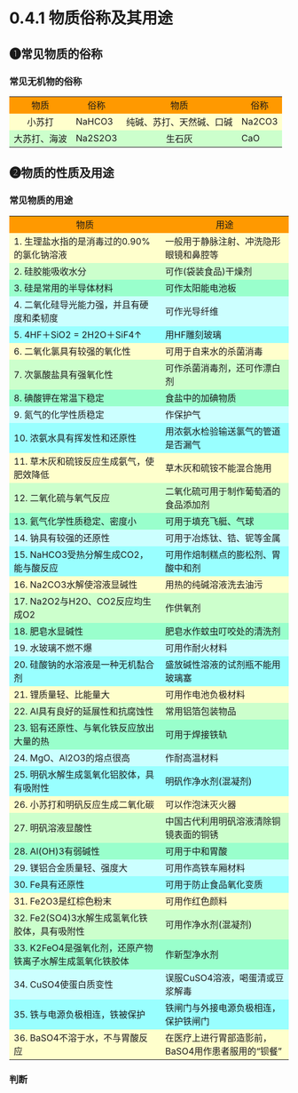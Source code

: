 # 0.4.1 物质俗称及其用途

## ❶常见物质的俗称

### 常见无机物的俗称  
<table>
  <tr>
    <td align=center bgcolor=#FF9900>物质</td>
    <td align=center bgcolor=#FF9900>俗称</td>
    <td align=center bgcolor=#FF9900>物质</td>
    <td align=center bgcolor=#FF9900>俗称</td>
  </tr>
  <tr>
    <td align=center bgcolor=#FFFFCC>小苏打</td>
    <td bgcolor=#FFFFCC>NaHCO3</td>
    <td bgcolor=#FFFFCC>纯碱、苏打、天然碱、口碱</td>
    <td bgcolor=#FFFFCC>Na2CO3</td>
  </tr>
  <tr>
    <td bgcolor=#CCFFCC>大苏打、海波</td>
    <td bgcolor=#CCFFCC>Na2S2O3</td>
    <td align=center bgcolor=#CCFFCC>生石灰</td>
    <td bgcolor=#CCFFCC>CaO</td>
  </tr>
</table>


## ❷物质的性质及用途  

### 常见物质的用途
<table>
  <tr>
    <td align=center bgcolor=#FF9900>物质</td>
    <td align=center bgcolor=#FF9900>用途</td>
  </tr>
  <tr>
    <td bgcolor=#FFFFCC>1. 生理盐水指的是消毒过的0.90%的氯化钠溶液</td>
    <td bgcolor=#FFFFCC>一般用于静脉注射、冲洗隐形眼镜和鼻腔等</td>
  </tr>
  <tr>
    <td bgcolor=#CCFFCC>2. 硅胶能吸收水分</td>
    <td bgcolor=#CCFFCC>可作(袋装食品)干燥剂</td>
  </tr>
  <tr>
    <td bgcolor=#99FFCC>3. 硅是常用的半导体材料</td>
    <td bgcolor=#99FFCC>可作太阳能电池板</td>
  </tr>
  <tr>
    <td bgcolor=#CCFFFF>4. 二氧化硅导光能力强，并且有硬度和柔韧度</td>
    <td bgcolor=#CCFFFF>可作光导纤维</td>
  </tr>

  <tr>
    <td bgcolor=#99FFFF>5. 4HF＋SiO2 = 2H2O＋SiF4↑</td>
    <td bgcolor=#99FFFF>用HF雕刻玻璃</td>
  </tr>

  <tr>
    <td bgcolor=#FFFFCC>6. 二氧化氯具有较强的氧化性</td>
    <td bgcolor=#FFFFCC>可用于自来水的杀菌消毒</td>
  </tr>


  <tr>
    <td bgcolor=#CCFFCC>7. 次氯酸盐具有强氧化性</td>
    <td bgcolor=#CCFFCC>可作杀菌消毒剂，还可作漂白剂</td>
  </tr>

  <tr>
    <td bgcolor=#99FFCC>8. 碘酸钾在常温下稳定</td>
    <td bgcolor=#99FFCC>食盐中的加碘物质</td>
  </tr>

  <tr>
    <td bgcolor=#CCFFFF>9. 氮气的化学性质稳定</td>
    <td bgcolor=#CCFFFF>作保护气</td>
  </tr>

  <tr>
    <td bgcolor=#99FFFF>10. 浓氨水具有挥发性和还原性</td>
    <td bgcolor=#99FFFF>用浓氨水检验输送氯气的管道是否漏气</td>
  </tr>

  <tr>
    <td bgcolor=#FFFFCC>11. 草木灰和硫铵反应生成氨气，使肥效降低</td>
    <td bgcolor=#FFFFCC>草木灰和硫铵不能混合施用</td>
  </tr>

  <tr>
    <td bgcolor=#CCFFCC>12. 二氧化硫与氧气反应</td>
    <td bgcolor=#CCFFCC>二氧化硫可用于制作葡萄酒的食品添加剂</td>
  </tr>

  <tr>
    <td bgcolor=#99FFCC>13. 氦气化学性质稳定、密度小</td>
    <td bgcolor=#99FFCC>可用于填充飞艇、气球</td>
  </tr>

  <tr>
    <td bgcolor=#CCFFFF>14. 钠具有较强的还原性</td>
    <td bgcolor=#CCFFFF>可用于冶炼钛、锆、铌等金属</td>
  </tr>

  <tr>
    <td bgcolor=#99FFFF>15. NaHCO3受热分解生成CO2，能与酸反应</td>
    <td bgcolor=#99FFFF>可用作焙制糕点的膨松剂、胃酸中和剂</td>
  </tr>


  <tr>
    <td bgcolor=#FFFFCC>16. Na2CO3水解使溶液显碱性</td>
    <td bgcolor=#FFFFCC>用热的纯碱溶液洗去油污</td>
  </tr>

  <tr>
    <td bgcolor=#CCFFCC>17. Na2O2与H2O、CO2反应均生成O2</td>
    <td bgcolor=#CCFFCC>作供氧剂</td>
  </tr>

  <tr>
    <td bgcolor=#99FFCC>18. 肥皂水显碱性</td>
    <td bgcolor=#99FFCC>肥皂水作蚊虫叮咬处的清洗剂</td>
  </tr>

  <tr>
    <td bgcolor=#CCFFFF>19. 水玻璃不燃不爆</td>
    <td bgcolor=#CCFFFF>可用作耐火材料</td>
  </tr>

  <tr>
    <td bgcolor=#99FFFF>20. 硅酸钠的水溶液是一种无机黏合剂</td>
    <td bgcolor=#99FFFF>盛放碱性溶液的试剂瓶不能用玻璃塞</td>
  </tr>




  <tr>
    <td bgcolor=#FFFFCC>21. 锂质量轻、比能量大</td>
    <td bgcolor=#FFFFCC>可用作电池负极材料</td>
  </tr>

  <tr>
    <td bgcolor=#CCFFCC>22. Al具有良好的延展性和抗腐蚀性</td>
    <td bgcolor=#CCFFCC>常用铝箔包装物品</td>
  </tr>

  <tr>
    <td bgcolor=#99FFCC>23. 铝有还原性、与氧化铁反应放出大量的热</td>
    <td bgcolor=#99FFCC>可用于焊接铁轨</td>
  </tr>

  <tr>
    <td bgcolor=#CCFFFF>24. MgO、Al2O3的熔点很高</td>
    <td bgcolor=#CCFFFF>作耐高温材料</td>
  </tr>

  <tr>
    <td bgcolor=#99FFFF>25. 明矾水解生成氢氧化铝胶体，具有吸附性</td>
    <td bgcolor=#99FFFF>明矾作净水剂(混凝剂)</td>
  </tr>



  <tr>
    <td bgcolor=#FFFFCC>26. 小苏打和明矾反应生成二氧化碳</td>
    <td bgcolor=#FFFFCC>可以作泡沫灭火器</td>
  </tr>

  <tr>
    <td bgcolor=#CCFFCC>27. 明矾溶液显酸性</td>
    <td bgcolor=#CCFFCC>中国古代利用明矾溶液清除铜镜表面的铜锈</td>
  </tr>

  <tr>
    <td bgcolor=#99FFCC>28. Al(OH)3有弱碱性</td>
    <td bgcolor=#99FFCC>可用于中和胃酸</td>
  </tr>

  <tr>
    <td bgcolor=#CCFFFF>29. 镁铝合金质量轻、强度大</td>
    <td bgcolor=#CCFFFF>可用作高铁车厢材料</td>
  </tr>

  <tr>
    <td bgcolor=#99FFFF>30. Fe具有还原性</td>
    <td bgcolor=#99FFFF>可用于防止食品氧化变质</td>
  </tr>



  <tr>
    <td bgcolor=#FFFFCC>31. Fe2O3是红棕色粉末</td>
    <td bgcolor=#FFFFCC>可用作红色颜料</td>
  </tr>

  <tr>
    <td bgcolor=#CCFFCC>32. Fe2(SO4)3水解生成氢氧化铁胶体，具有吸附性</td>
    <td bgcolor=#CCFFCC>可用作净水剂(混凝剂)</td>
  </tr>

  <tr>
    <td bgcolor=#99FFCC>33. K2FeO4是强氧化剂，还原产物铁离子水解生成氢氧化铁胶体</td>
    <td bgcolor=#99FFCC>作新型净水剂</td>
  </tr>

  <tr>
    <td bgcolor=#CCFFFF>34. CuSO4使蛋白质变性</td>
    <td bgcolor=#CCFFFF>误服CuSO4溶液，喝蛋清或豆浆解毒</td>
  </tr>

  <tr>
    <td bgcolor=#99FFFF>35. 铁与电源负极相连，铁被保护</td>
    <td bgcolor=#99FFFF>铁闸门与外接电源负极相连，保护铁闸门</td>
  </tr>
  
  <tr>
    <td bgcolor=#FFFFCC>36. BaSO4不溶于水，不与胃酸反应</td>
    <td bgcolor=#FFFFCC>在医疗上进行胃部造影前，BaSO4用作患者服用的“钡餐”</td>
  </tr>

</table>


### 判断